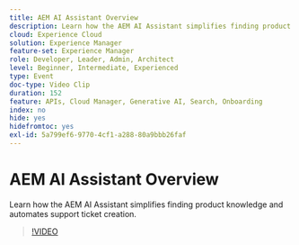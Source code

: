 ```yaml
---
title: AEM AI Assistant Overview
description: Learn how the AEM AI Assistant simplifies finding product knowledge and automates support ticket creation.
cloud: Experience Cloud
solution: Experience Manager
feature-set: Experience Manager
role: Developer, Leader, Admin, Architect
level: Beginner, Intermediate, Experienced
type: Event
doc-type: Video Clip
duration: 152
feature: APIs, Cloud Manager, Generative AI, Search, Onboarding
index: no
hide: yes
hidefromtoc: yes
exl-id: 5a799ef6-9770-4cf1-a288-80a9bbb26faf
---
```

# AEM AI Assistant Overview

Learn how the AEM AI Assistant simplifies finding product knowledge and automates support ticket creation.

>[!VIDEO](https://video.tv.adobe.com/v/3459225/?learn=on&enablevpops)
